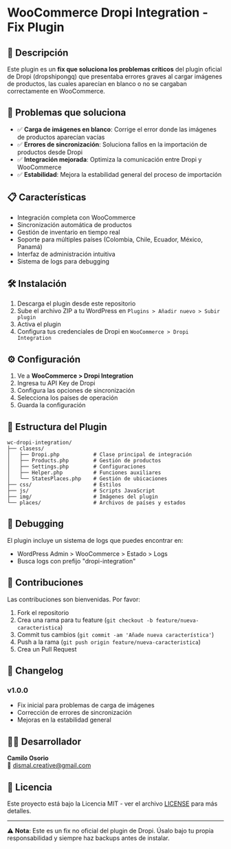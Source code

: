 # WooCommerce Dropi Integration - Fix Plugin

## 🚀 Descripción

Este plugin es un **fix que soluciona los problemas críticos** del plugin oficial de Dropi (dropshipongq) que presentaba errores graves al cargar imágenes de productos, las cuales aparecían en blanco o no se cargaban correctamente en WooCommerce.

## 🔧 Problemas que soluciona

- ✅ **Carga de imágenes en blanco**: Corrige el error donde las imágenes de productos aparecían vacías
- ✅ **Errores de sincronización**: Soluciona fallos en la importación de productos desde Dropi
- ✅ **Integración mejorada**: Optimiza la comunicación entre Dropi y WooCommerce
- ✅ **Estabilidad**: Mejora la estabilidad general del proceso de importación

## 📋 Características

- Integración completa con WooCommerce
- Sincronización automática de productos
- Gestión de inventario en tiempo real
- Soporte para múltiples países (Colombia, Chile, Ecuador, México, Panamá)
- Interfaz de administración intuitiva
- Sistema de logs para debugging

## 🛠️ Instalación

1. Descarga el plugin desde este repositorio
2. Sube el archivo ZIP a tu WordPress en `Plugins > Añadir nuevo > Subir plugin`
3. Activa el plugin
4. Configura tus credenciales de Dropi en `WooCommerce > Dropi Integration`

## ⚙️ Configuración

1. Ve a **WooCommerce > Dropi Integration**
2. Ingresa tu API Key de Dropi
3. Configura las opciones de sincronización
4. Selecciona los países de operación
5. Guarda la configuración

## 📁 Estructura del Plugin

```
wc-dropi-integration/
├── clasess/
│   ├── Dropi.php           # Clase principal de integración
│   ├── Products.php        # Gestión de productos
│   ├── Settings.php        # Configuraciones
│   ├── Helper.php          # Funciones auxiliares
│   └── StatesPlaces.php    # Gestión de ubicaciones
├── css/                    # Estilos
├── js/                     # Scripts JavaScript
├── img/                    # Imágenes del plugin
└── places/                 # Archivos de países y estados
```

## 🐛 Debugging

El plugin incluye un sistema de logs que puedes encontrar en:
- WordPress Admin > WooCommerce > Estado > Logs
- Busca logs con prefijo "dropi-integration"

## 🤝 Contribuciones

Las contribuciones son bienvenidas. Por favor:

1. Fork el repositorio
2. Crea una rama para tu feature (`git checkout -b feature/nueva-caracteristica`)
3. Commit tus cambios (`git commit -am 'Añade nueva característica'`)
4. Push a la rama (`git push origin feature/nueva-caracteristica`)
5. Crea un Pull Request

## 📝 Changelog

### v1.0.0
- Fix inicial para problemas de carga de imágenes
- Corrección de errores de sincronización
- Mejoras en la estabilidad general

## 👨‍💻 Desarrollador

**Camilo Osorio**  
📧 dismal.creative@gmail.com

## 📄 Licencia

Este proyecto está bajo la Licencia MIT - ver el archivo [LICENSE](LICENSE) para más detalles.

---

⚠️ **Nota**: Este es un fix no oficial del plugin de Dropi. Úsalo bajo tu propia responsabilidad y siempre haz backups antes de instalar.
